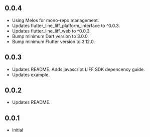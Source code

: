 ## 0.0.4

* Using Melos for mono-repo management.
* Updates flutter_line_liff_platform_interface to ^0.0.3.
* Updates flutter_line_liff_web to ^0.0.3.
* Bump minimum Dart version to 3.0.0.
* Bump minimum Flutter version to 3.12.0.

## 0.0.3

* Updates README. Adds javascript LIFF SDK depencency guide.
* Updates example.

## 0.0.2

* Updates README.

## 0.0.1

* Initial
